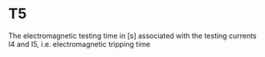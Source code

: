T5
==

The electromagnetic testing time in [s] associated with the testing currents I4 and I5, i.e. electromagnetic tripping time
